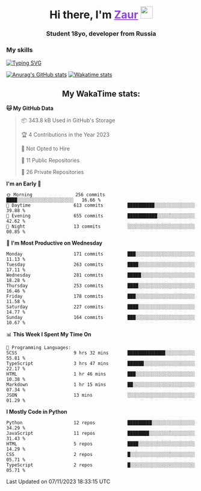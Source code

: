 <h1 align="center">
    Hi there, I'm 
    <a href="https://t.me/skyguy" target="_blank" style="color: #8C43EA">Zaur</a>
    <img src="https://github.com/blackcater/blackcater/raw/main/images/Hi.gif" height="32">
</h1>

<h3 align="center">
    Student 18yo, developer from Russia
</h3>  

### **My skills**
[![Typing SVG](https://readme-typing-svg.herokuapp.com?font=Oxanium&duration=3000&pause=1500&color=8C43EA&height=30&lines=Python:+FastAPI,+Flask,+Aiogram,+Telethon;SQL:+PostgreSQL,+SQLite;JavaScript/TypeScript:+React.js;HTML+(PUG),+CSS+(SCSS))](https://git.io/typing-svg)

[![Anurag's GitHub stats](https://github-readme-stats.vercel.app/api?username=mrskyguy&hide_title=true&count_private=true&show_icons=true&title_color=8C43EA&icon_color=BE57EA&bg_color=30,191919,341b56&text_color=B1B1B1&border_radius=10&hide_border=true)](https://github.com/anuraghazra/github-readme-stats)
[![Wakatime stats](https://github-readme-stats.vercel.app/api/wakatime?username=skyguy&hide_title=true&show_icons=true&title_color=8C43EA&icon_color=BE57EA&bg_color=30,191919,341b56&text_color=B1B1B1&border_radius=10&hide_border=true)](https://github.com/anuraghazra/github-readme-stats)


<h2 align="center"> My WakaTime stats: </h2>

<!--START_SECTION:waka-->
**🐱 My GitHub Data** 

> 📦 343.8 kB Used in GitHub's Storage 
 > 
> 🏆 4 Contributions in the Year 2023
 > 
> 🚫 Not Opted to Hire
 > 
> 📜 11 Public Repositories 
 > 
> 🔑 26 Private Repositories 
 > 
**I'm an Early 🐤** 

```text
🌞 Morning                256 commits         ████░░░░░░░░░░░░░░░░░░░░░   16.66 % 
🌆 Daytime                613 commits         ██████████░░░░░░░░░░░░░░░   39.88 % 
🌃 Evening                655 commits         ███████████░░░░░░░░░░░░░░   42.62 % 
🌙 Night                  13 commits          ░░░░░░░░░░░░░░░░░░░░░░░░░   00.85 % 
```
📅 **I'm Most Productive on Wednesday** 

```text
Monday                   171 commits         ███░░░░░░░░░░░░░░░░░░░░░░   11.13 % 
Tuesday                  263 commits         ████░░░░░░░░░░░░░░░░░░░░░   17.11 % 
Wednesday                281 commits         █████░░░░░░░░░░░░░░░░░░░░   18.28 % 
Thursday                 253 commits         ████░░░░░░░░░░░░░░░░░░░░░   16.46 % 
Friday                   178 commits         ███░░░░░░░░░░░░░░░░░░░░░░   11.58 % 
Saturday                 227 commits         ████░░░░░░░░░░░░░░░░░░░░░   14.77 % 
Sunday                   164 commits         ███░░░░░░░░░░░░░░░░░░░░░░   10.67 % 
```


📊 **This Week I Spent My Time On** 

```text
💬 Programming Languages: 
SCSS                     9 hrs 32 mins       ██████████████░░░░░░░░░░░   55.81 % 
TypeScript               3 hrs 47 mins       ██████░░░░░░░░░░░░░░░░░░░   22.17 % 
HTML                     1 hr 46 mins        ███░░░░░░░░░░░░░░░░░░░░░░   10.38 % 
Markdown                 1 hr 15 mins        ██░░░░░░░░░░░░░░░░░░░░░░░   07.34 % 
JSON                     13 mins             ░░░░░░░░░░░░░░░░░░░░░░░░░   01.29 % 
```

**I Mostly Code in Python** 

```text
Python                   12 repos            █████████░░░░░░░░░░░░░░░░   34.29 % 
JavaScript               11 repos            ████████░░░░░░░░░░░░░░░░░   31.43 % 
HTML                     5 repos             ████░░░░░░░░░░░░░░░░░░░░░   14.29 % 
CSS                      2 repos             █░░░░░░░░░░░░░░░░░░░░░░░░   05.71 % 
TypeScript               2 repos             █░░░░░░░░░░░░░░░░░░░░░░░░   05.71 % 
```




 Last Updated on 07/11/2023 18:33:15 UTC
<!--END_SECTION:waka-->

